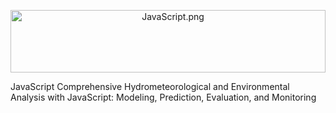  <p align="center" style="margin-bottom: 1px;">
  <img src="JavaScript.png" alt="JavaScript.png" width="100%" style="max-height: 100px; object-fit: cover;"/>
 <p

JavaScript
Comprehensive Hydrometeorological and Environmental Analysis with JavaScript: Modeling, Prediction, Evaluation, and Monitoring
